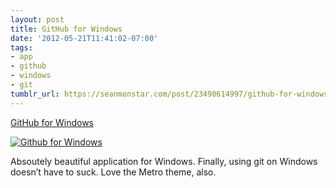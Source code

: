 ```yaml
---
layout: post
title: GitHub for Windows
date: '2012-05-21T11:41:02-07:00'
tags:
- app
- github
- windows
- git
tumblr_url: https://seanmonstar.com/post/23490614997/github-for-windows
---
```

[GitHub for Windows](http://windows.github.com/)  

[![Github for Windows](https://64.media.tumblr.com/tumblr_m4dyhqFPMZ1qzhan1o1_1280.png)](http://windows.github.com/)

Absoutely beautiful application for Windows. Finally, using git on Windows doesn’t have to suck. Love the Metro theme, also.


